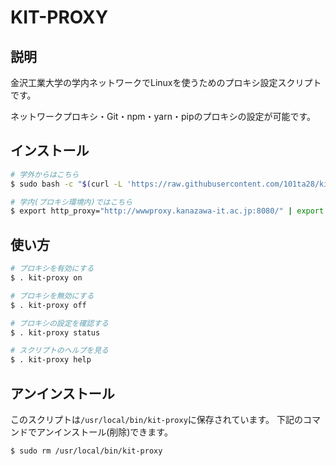# KIT-PROXY

## 説明

金沢工業大学の学内ネットワークでLinuxを使うためのプロキシ設定スクリプトです。

ネットワークプロキシ・Git・npm・yarn・pipのプロキシの設定が可能です。

## インストール

```bash
# 学外からはこちら
$ sudo bash -c "$(curl -L 'https://raw.githubusercontent.com/101ta28/kit-proxy/main/install.sh')"

# 学内(プロキシ環境内)ではこちら
$ export http_proxy="http://wwwproxy.kanazawa-it.ac.jp:8080/" | export https_proxy="http://wwwproxy.kanazawa-it.ac.jp:8080/" | sudo -E bash -c "$(curl -L 'https://raw.githubusercontent.com/101ta28/kit-proxy/main/install.sh')" && unset http_proxy https_proxy
```

## 使い方

```bash
# プロキシを有効にする
$ . kit-proxy on

# プロキシを無効にする
$ . kit-proxy off

# プロキシの設定を確認する
$ . kit-proxy status

# スクリプトのヘルプを見る
$ . kit-proxy help
```

## アンインストール

このスクリプトは`/usr/local/bin/kit-proxy`に保存されています。
下記のコマンドでアンインストール(削除)できます。

```bash
$ sudo rm /usr/local/bin/kit-proxy
```

